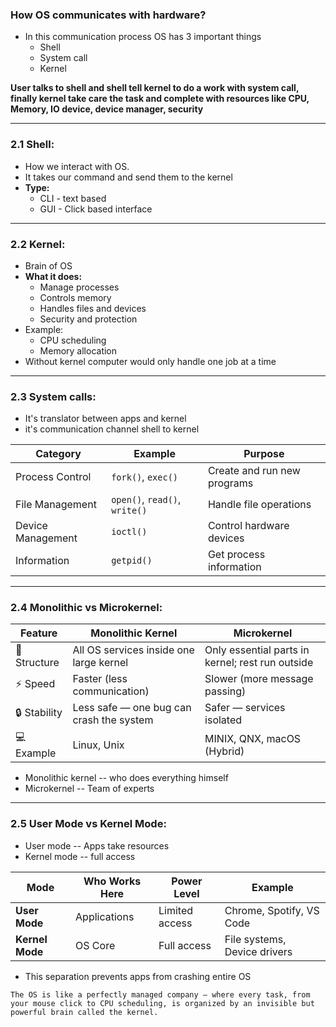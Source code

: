 

### How OS communicates with hardware?

*  In this communication process OS has 3 important things
	* Shell
	* System call
	* Kernel

**User talks to shell and shell tell kernel to do a work with system call, finally kernel take care the task and complete with resources like CPU, Memory, IO device, device manager, security**

---
### 2.1 Shell:
* How we interact with OS.
* It takes our command and send them to the kernel
* **Type:**
	* CLI - text based
	* GUI - Click based interface

-----
### 2.2  Kernel:
* Brain of OS
* **What it does:**
	* Manage processes
	* Controls memory
	* Handles files and devices
	* Security and protection
* Example:
	* CPU scheduling
	* Memory allocation
* Without kernel computer would only handle one job at a time

---
### 2.3  System calls:
* It's translator between apps and kernel
* it's communication channel shell to kernel

| Category          | Example                       | Purpose                     |
| ----------------- | ----------------------------- | --------------------------- |
| Process Control   | `fork()`, `exec()`            | Create and run new programs |
| File Management   | `open()`, `read()`, `write()` | Handle file operations      |
| Device Management | `ioctl()`                     | Control hardware devices    |
| Information       | `getpid()`                    | Get process information     |

---
### 2.4  Monolithic vs Microkernel:
| Feature      | Monolithic Kernel                        | Microkernel                                      |
| ------------ | ---------------------------------------- | ------------------------------------------------ |
| 🧩 Structure | All OS services inside one large kernel  | Only essential parts in kernel; rest run outside |
| ⚡ Speed      | Faster (less communication)              | Slower (more message passing)                    |
| 🔒 Stability | Less safe — one bug can crash the system | Safer — services isolated                        |
| 💻 Example   | Linux, Unix                              | MINIX, QNX, macOS (Hybrid)                       |
* Monolithic kernel -- who does everything himself
* Microkernel -- Team of experts

----

### 2.5  User Mode vs Kernel Mode:
* User mode -- Apps take resources
* Kernel mode -- full access

| Mode            | Who Works Here | Power Level    | Example                      |
| --------------- | -------------- | -------------- | ---------------------------- |
| **User Mode**   | Applications   | Limited access | Chrome, Spotify, VS Code     |
| **Kernel Mode** | OS Core        | Full access    | File systems, Device drivers |
* This separation prevents apps from crashing entire OS


```
The OS is like a perfectly managed company — where every task, from your mouse click to CPU scheduling, is organized by an invisible but powerful brain called the kernel.
```